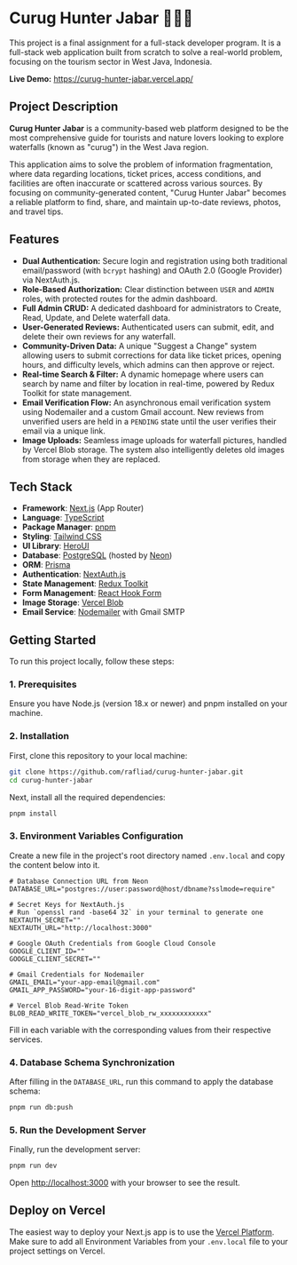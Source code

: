# Curug Hunter Jabar 🥶🥶🥶

This project is a final assignment for a full-stack developer program. It is a full-stack web application built from scratch to solve a real-world problem, focusing on the tourism sector in West Java, Indonesia.

**Live Demo:** https://curug-hunter-jabar.vercel.app/

## Project Description

**Curug Hunter Jabar** is a community-based web platform designed to be the most comprehensive guide for tourists and nature lovers looking to explore waterfalls (known as "curug") in the West Java region.

This application aims to solve the problem of information fragmentation, where data regarding locations, ticket prices, access conditions, and facilities are often inaccurate or scattered across various sources. By focusing on community-generated content, "Curug Hunter Jabar" becomes a reliable platform to find, share, and maintain up-to-date reviews, photos, and travel tips.

## Features

- **Dual Authentication:** Secure login and registration using both traditional email/password (with `bcrypt` hashing) and OAuth 2.0 (Google Provider) via NextAuth.js.
- **Role-Based Authorization:** Clear distinction between `USER` and `ADMIN` roles, with protected routes for the admin dashboard.
- **Full Admin CRUD:** A dedicated dashboard for administrators to Create, Read, Update, and Delete waterfall data.
- **User-Generated Reviews:** Authenticated users can submit, edit, and delete their own reviews for any waterfall.
- **Community-Driven Data:** A unique "Suggest a Change" system allowing users to submit corrections for data like ticket prices, opening hours, and difficulty levels, which admins can then approve or reject.
- **Real-time Search & Filter:** A dynamic homepage where users can search by name and filter by location in real-time, powered by Redux Toolkit for state management.
- **Email Verification Flow:** An asynchronous email verification system using Nodemailer and a custom Gmail account. New reviews from unverified users are held in a `PENDING` state until the user verifies their email via a unique link.
- **Image Uploads:** Seamless image uploads for waterfall pictures, handled by Vercel Blob storage. The system also intelligently deletes old images from storage when they are replaced.

## Tech Stack

- **Framework**: [Next.js](https://nextjs.org/) (App Router)
- **Language**: [TypeScript](https://www.typescriptlang.org/)
- **Package Manager**: [pnpm](https://pnpm.io/)
- **Styling**: [Tailwind CSS](https://tailwindcss.com/)
- **UI Library**: [HeroUI](https://www.heroui.com/)
- **Database**: [PostgreSQL](https://www.postgresql.org/) (hosted by [Neon](https://neon.tech/))
- **ORM**: [Prisma](https://www.prisma.io/)
- **Authentication**: [NextAuth.js](https://next-auth.js.org/)
- **State Management**: [Redux Toolkit](https://redux-toolkit.js.org/)
- **Form Management**: [React Hook Form](https://react-hook-form.com/)
- **Image Storage**: [Vercel Blob](https://vercel.com/storage/blob)
- **Email Service**: [Nodemailer](https://nodemailer.com/) with Gmail SMTP

## Getting Started

To run this project locally, follow these steps:

### 1. Prerequisites

Ensure you have Node.js (version 18.x or newer) and pnpm installed on your machine.

### 2. Installation

First, clone this repository to your local machine:

```bash
git clone https://github.com/rafliad/curug-hunter-jabar.git
cd curug-hunter-jabar
```

Next, install all the required dependencies:

```bash
pnpm install
```

### 3. Environment Variables Configuration

Create a new file in the project's root directory named `.env.local` and copy the content below into it.

```env
# Database Connection URL from Neon
DATABASE_URL="postgres://user:password@host/dbname?sslmode=require"

# Secret Keys for NextAuth.js
# Run `openssl rand -base64 32` in your terminal to generate one
NEXTAUTH_SECRET=""
NEXTAUTH_URL="http://localhost:3000"

# Google OAuth Credentials from Google Cloud Console
GOOGLE_CLIENT_ID=""
GOOGLE_CLIENT_SECRET=""

# Gmail Credentials for Nodemailer
GMAIL_EMAIL="your-app-email@gmail.com"
GMAIL_APP_PASSWORD="your-16-digit-app-password"

# Vercel Blob Read-Write Token
BLOB_READ_WRITE_TOKEN="vercel_blob_rw_xxxxxxxxxxxx"
```

Fill in each variable with the corresponding values from their respective services.

### 4. Database Schema Synchronization

After filling in the `DATABASE_URL`, run this command to apply the database schema:

```bash
pnpm run db:push
```

### 5. Run the Development Server

Finally, run the development server:

```bash
pnpm run dev
```

Open [http://localhost:3000](http://localhost:3000) with your browser to see the result.

## Deploy on Vercel

The easiest way to deploy your Next.js app is to use the [Vercel Platform](https://vercel.com/new). Make sure to add all Environment Variables from your `.env.local` file to your project settings on Vercel.
